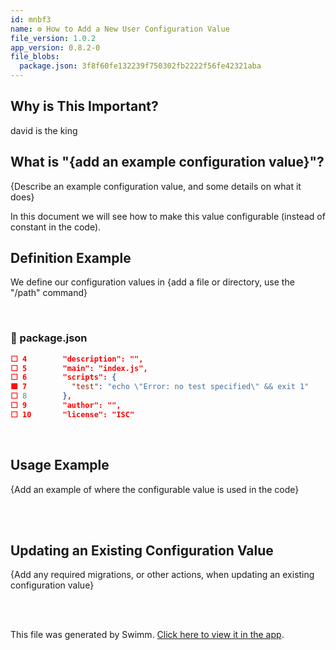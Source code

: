 ```yaml
---
id: mnbf3
name: ⚙️ How to Add a New User Configuration Value
file_version: 1.0.2
app_version: 0.8.2-0
file_blobs:
  package.json: 3f8f60fe132239f750302fb2222f56fe42321aba
---
```


## Why is This Important?

david is the king

## What is "{add an example configuration value}"?

{Describe an example configuration value, and some details on what it does}

In this document we will see how to make this value configurable (instead of constant in the code).

## Definition Example

We define our configuration values in {add a file or directory, use the "/path" command}

<br/>

<!-- NOTE-swimm-snippet: the lines below link your snippet to Swimm -->
### 📄 package.json
```json
⬜ 4        "description": "",
⬜ 5        "main": "index.js",
⬜ 6        "scripts": {
🟩 7          "test": "echo \"Error: no test specified\" && exit 1"
⬜ 8        },
⬜ 9        "author": "",
⬜ 10       "license": "ISC"
```

<br/>

## Usage Example

{Add an example of where the configurable value is used in the code}

<br/>



<br/>

## Updating an Existing Configuration Value

{Add any required migrations, or other actions, when updating an existing configuration value}

<br/>



<br/>

This file was generated by Swimm. [Click here to view it in the app](https://swimm-web-app.web.app/repos/Z2l0aHViJTNBJTNBa2x1bSUzQSUzQWQtc3R1ZmY=/docs/mnbf3).